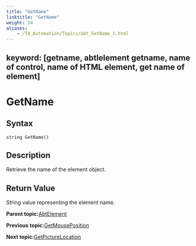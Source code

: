 ```yaml
--- 
title: "GetName"
linktitle: "GetName"
weight: 14
aliases: 
    - /TA_Automation/Topics/abt_GetName_1.html
---
```

keyword: [getname, abtlelement getname, name of control, name of HTML element, get name of element]
---

# GetName

## Syntax

`string GetName()`

## Description

Retrieve the name of the element object.

## Return Value

String value representing the element name.

**Parent topic:**[AbtElement](/TA_Automation/Topics/abt_AbtElement.html)

**Previous topic:**[GetMousePosition](/TA_Automation/Topics/abt_GetMousePosition_1.html)

**Next topic:**[GetPictureLocation](/TA_Automation/Topics/abt_AbtGetPictureLocation_AbtElement.html)

